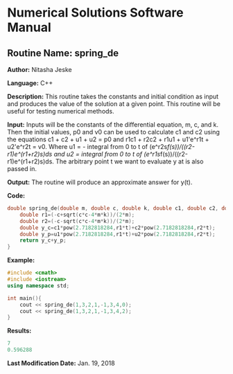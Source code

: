 # Numerical Solutions Software Manual

## **Routine Name:** spring_de

**Author:** Nitasha Jeske

**Language:** C++

**Description:** This routine takes the constants and initial condition as input and produces the value of the solution at a given point. This routine will be useful for testing numerical methods. 

**Input:** Inputs will be the constants of the differential equation, m, c, and k. Then the initial values, p0 and v0 can be used to calculate c1 and c2 using the equations c1 + c2 + u1 + u2 = p0 and r1c1 + r2c2 + r1u1 + u1'e^r1t + u2'e^r2t = v0. Where u1 = - integral from 0 to t of (e^r2s*f(s))/((r2-r1)e^(r1+r2)s)ds and  u2 = integral from 0 to t of (e^r1s*f(s))/((r2-r1)e^(r1+r2)s)ds. The arbitrary point t we want to evaluate y at is also passed in. 

**Output:** The routine will produce an approximate answer for y(t).

**Code:** 
```C++
double spring_de(double m, double c, double k, double c1, double c2, double u1, double u2, double t){
    double r1=(-c+sqrt(c*c-4*m*k))/(2*m);
    double r2=(-c-sqrt(c*c-4*m*k))/(2*m);
    double y_c=c1*pow(2.7182818284,r1*t)+c2*pow(2.7182818284,r2*t);
    double y_p=u1*pow(2.7182818284,r1*t)+u2*pow(2.7182818284,r2*t);
    return y_c+y_p;
}
```

**Example:**
```C++
#include <cmath>
#include <iostream>
using namespace std;

int main(){
    cout << spring_de(1,3,2,1,-1,3,4,0);
    cout << spring_de(1,3,2,1,-1,3,4,2);
}
```

**Results:** 
```C++
7
0.596288
```

**Last Modification Date:** Jan. 19, 2018
